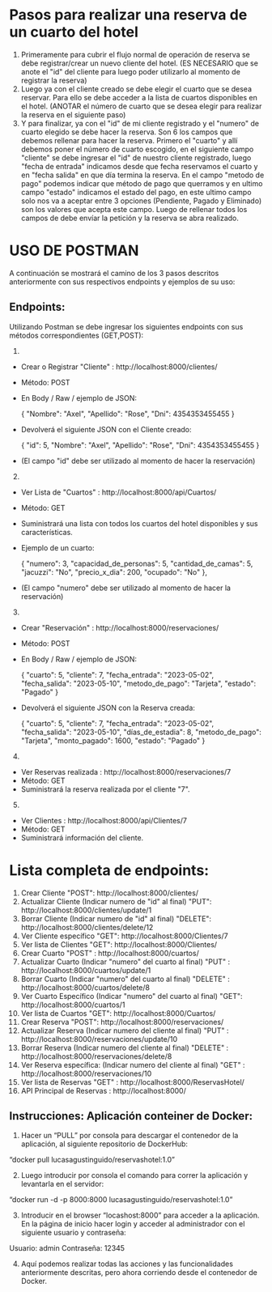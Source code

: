 # Pasos para realizar una reserva de un cuarto del hotel

1. Primeramente para cubrir el flujo normal de operación de reserva se debe registrar/crear un nuevo cliente del hotel. (ES NECESARIO que se anote el "id" del cliente para luego poder utilizarlo al momento de registrar la reserva)
2. Luego ya con el cliente creado se debe elegir el cuarto que se desea reservar. Para ello se debe acceder a la lista de cuartos disponibles en el hotel. (ANOTAR el número de cuarto que se desea elegir para realizar la reserva en el siguiente paso)
3. Y para finalizar, ya con el "id" de mi cliente registrado y el "numero" de cuarto elegido se debe hacer la reserva. Son 6 los campos que debemos rellenar para hacer la reserva. Primero el "cuarto" y allí debemos poner el número de cuarto escogido, en el siguiente campo "cliente" se debe ingresar el "id" de nuestro cliente registrado, luego "fecha de entrada" indicamos desde que fecha reservamos el cuarto y en "fecha salida" en que día termina la reserva. En el campo "metodo de pago" podemos indicar que método de pago que querramos y en ultimo campo "estado" indicamos el estado del pago, en este ultimo campo solo nos va a aceptar entre 3 opciones (Pendiente, Pagado y Eliminado) son los valores que acepta este campo. Luego de rellenar todos los campos de debe envíar la petición y la reserva se abra realizado.
 
# USO DE POSTMAN 

A continuación se mostrará el camino de los 3 pasos descritos anteriormente con sus respectivos endpoints y ejemplos de su uso:
## Endpoints:

Utilizando Postman se debe ingresar los siguientes endpoints con sus métodos correspondientes (GET,POST):

1. 

- Crear o Registrar "Cliente"  : http://localhost:8000/clientes/  
 - Método: POST
 - En Body / Raw / ejemplo de JSON:
    
    {
    "Nombre": "Axel",
    "Apellido": "Rose",
    "Dni": 4354353455455
    }

- Devolverá el siguiente JSON con el Cliente creado:

    {
    "id": 5,
    "Nombre": "Axel",
    "Apellido": "Rose",
    "Dni": 4354353455455
    }

* (El campo "id" debe ser utilizado al momento de hacer la reservación)


2. 

- Ver Lista de "Cuartos"  : http://localhost:8000/api/Cuartos/    
 - Método: GET
 - Suministrará una lista con todos los cuartos del hotel disponibles y sus características.
 - Ejemplo de un cuarto:
    
    {
        "numero": 3,
        "capacidad_de_personas": 5,
        "cantidad_de_camas": 5,
        "jacuzzi": "No",
        "precio_x_dia": 200,
        "ocupado": "No"
    },

* (El campo "numero" debe ser utilizado al momento de hacer la reservación)



3. 

- Crear "Reservación"  : http://localhost:8000/reservaciones/  
 - Método: POST
 - En Body / Raw / ejemplo de JSON:
    
    {
    "cuarto": 5,
    "cliente": 7,
    "fecha_entrada": "2023-05-02",
    "fecha_salida": "2023-05-10",
    "metodo_de_pago": "Tarjeta",
    "estado": "Pagado"
    }

- Devolverá el siguiente JSON con la Reserva creada:

    {
    "cuarto": 5,
    "cliente": 7,
    "fecha_entrada": "2023-05-02",
    "fecha_salida": "2023-05-10",
    "días_de_estadia": 8,
    "metodo_de_pago": "Tarjeta",
    "monto_pagado": 1600,
    "estado": "Pagado"
}


4. 

- Ver Reservas realizada  : http://localhost:8000/reservaciones/7   
 - Método: GET
 - Suministrará la reserva realizada por el cliente "7".


5. 

- Ver Clientes  : http://localhost:8000/api/Clientes/7   
 - Método: GET
 - Suministrará información del cliente.

# Lista completa de endpoints:

1. Crear Cliente "POST":                                                  http://localhost:8000/clientes/            
2. Actualizar Cliente (Indicar numero de "id" al final) "PUT":            http://localhost:8000/clientes/update/1
3. Borrar Cliente (Indicar numero de "id" al final) "DELETE":             http://localhost:8000/clientes/delete/12 
4. Ver Cliente específico "GET":                                          http://localhost:8000/Clientes/7
5. Ver lista de Clientes "GET":                                           http://localhost:8000/Clientes/
6. Crear Cuarto "POST" :                                                  http://localhost:8000/cuartos/
7. Actualizar Cuarto (Indicar "numero" del cuarto al final) "PUT" :       http://localhost:8000/cuartos/update/1 
8. Borrar Cuarto (Indicar "numero" del cuarto al final) "DELETE" :        http://localhost:8000/cuartos/delete/8 
9. Ver Cuarto Específico (Indicar "numero" del cuarto al final) "GET":    http://localhost:8000/cuartos/1
10. Ver lista de Cuartos "GET":                                           http://localhost:8000/Cuartos/
11. Crear Reserva "POST":                                                 http://localhost:8000/reservaciones/
12. Actualizar Reserva (Indicar numero del cliente al final) "PUT" :      http://localhost:8000/reservaciones/update/10
13. Borrar Reserva  (Indicar numero del cliente al final) "DELETE" :      http://localhost:8000/reservaciones/delete/8
14. Ver Reserva específica: (Indicar numero del cliente al final) "GET" : http://localhost:8000/reservaciones/10
15. Ver lista de Reservas "GET" :                                         http://localhost:8000/ReservasHotel/ 
16. API Principal de Reservas :                                           http://localhost:8000/ 


## Instrucciones: Aplicación conteiner de Docker:

1.	Hacer un “PULL” por consola para descargar el contenedor de la aplicación, al siguiente repositorio de DockerHub: 

“docker pull lucasagustinguido/reservashotel:1.0”

2.	Luego introducir por consola el comando para correr la aplicación y levantarla en el servidor: 

“docker run -d -p 8000:8000 lucasagustinguido/reservashotel:1.0” 

3.	Introducir en el browser “locashost:8000” para acceder a la aplicación. En la página de inicio hacer login y acceder al administrador con el siguiente usuario y contraseña:

Usuario: admin
Contraseña: 12345

4.	Aquí podemos realizar todas las acciones y las funcionalidades anteriormente descritas, pero ahora corriendo desde el contenedor de Docker.


